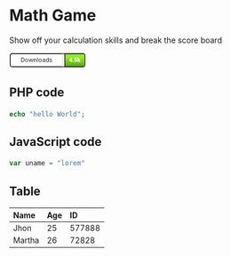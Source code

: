 # Math Game

Show off your calculation skills and break the score board

[![lorem](download_btn.png)](https://google.com)

## PHP code

```PHP
echo "hello World";
```

## JavaScript code

```JavaScript
var uname = "lorem"
```

## Table

Name | Age | ID
:----------- | :------------ | :-----------
Jhon | 25 | 577888
Martha | 26 | 72828